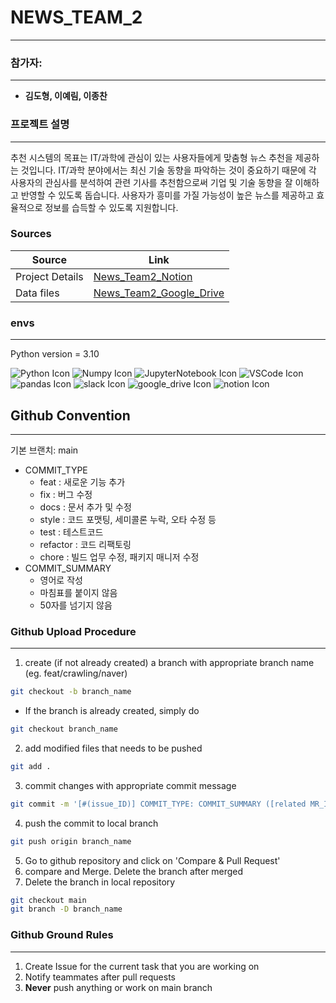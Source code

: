 # NEWS_TEAM_2
---

### 참가자:
---
- **김도형, 이예림, 이종찬**

### 프로젝트 설명
---
추천 시스템의 목표는 IT/과학에 관심이 있는 사용자들에게 맞춤형 뉴스 추천을 제공하는 것입니다.
IT/과학 분야에서는 최신 기술 동향을 파악하는 것이 중요하기 때문에 각 사용자의 관심사를 분석하여
관련 기사를 추천함으로써 기업 및 기술 동향을 잘 이해하고 반영할 수 있도록 돕습니다. 사용자가
흥미를 가질 가능성이 높은 뉴스를 제공하고 효율적으로 정보를 습득할 수 있도록 지원합니다.

### Sources
| Source | Link |
| --- | --- |
| Project Details | [News_Team2_Notion](https//www.notion.so/Team-2-d84dc41eead04a56a9835abe12851a02) |
| Data files | [News_Team2_Google_Drive](https://drive.google.com/drive/folders/1J_yoFFkmi9-Hk-OAeyv5tqjWsIToHyIG) |

### envs
---
Python version = 3.10


![Python Icon](https://img.icons8.com/color/48/python--v1.png) ![Numpy Icon](https://img.icons8.com/color/48/numpy.png) ![JupyterNotebook Icon](https://img.icons8.com/fluency/48/jupyter.png) ![VSCode Icon](https://img.icons8.com/dusk/64/visual-studio.png) ![pandas Icon](https://img.icons8.com/color/48/pandas.png) ![slack Icon](https://img.icons8.com/doodle/48/slack-new.png) ![google_drive Icon](https://img.icons8.com/color/48/google-drive--v2.png) ![notion Icon](https://img.icons8.com/color/48/notion--v1.png) 
	
## Github Convention
___
기본 브랜치: main

- COMMIT_TYPE
    - feat : 새로운 기능 추가
    - fix : 버그 수정
    - docs : 문서 추가 및 수정
    - style : 코드 포맷팅, 세미콜론 누락, 오타 수정 등
    - test : 테스트코드
    - refactor : 코드 리팩토링
    - chore : 빌드 업무 수정, 패키지 매니저 수정
- COMMIT_SUMMARY
    - 영어로 작성
    - 마침표를 붙이지 않음
    - 50자를 넘기지 않음

### Github Upload Procedure
---
1. create (if not already created) a branch with appropriate branch name (eg. feat/crawling/naver)
```bash
git checkout -b branch_name
```

- If the branch is already created, simply do

```bash
git checkout branch_name
```

2. add modified files that needs to be pushed
```bash
git add .
```

3. commit changes with appropriate commit message
```bash
git commit -m '[#(issue_ID)] COMMIT_TYPE: COMMIT_SUMMARY ([related MR_ID])'
```

4. push the commit to local branch
```bash
git push origin branch_name
```

5. Go to github repository and click on 'Compare & Pull Request'
6. compare and Merge. Delete the branch after merged
7. Delete the branch in local repository
```bash
git checkout main
git branch -D branch_name
```

### Github Ground Rules
---
1. Create Issue for the current task that you are working on
2. Notify teammates after pull requests
3. **Never** push anything or work on main branch
